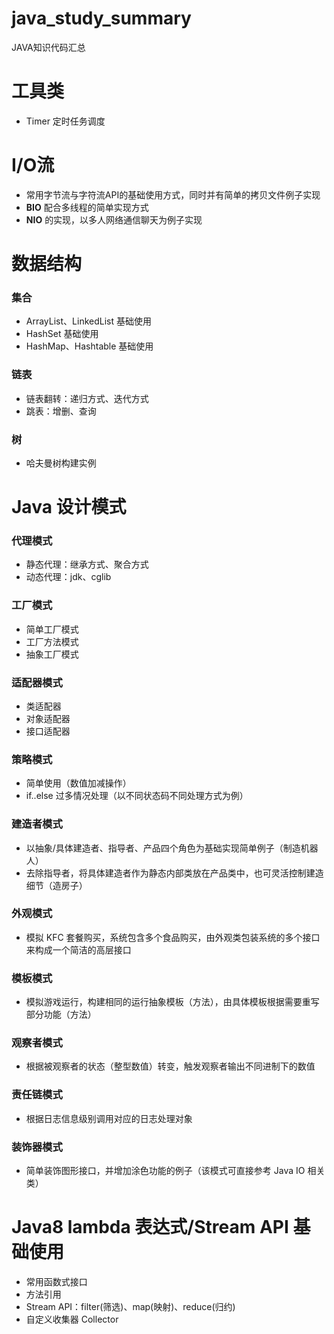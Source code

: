 # java_study_summary
JAVA知识代码汇总

# 工具类
* Timer 定时任务调度

# I/O流
* 常用字节流与字符流API的基础使用方式，同时并有简单的拷贝文件例子实现
* **BIO** 配合多线程的简单实现方式
* **NIO** 的实现，以多人网络通信聊天为例子实现

# 数据结构
### 集合
* ArrayList、LinkedList 基础使用
* HashSet 基础使用
* HashMap、Hashtable 基础使用
### 链表
* 链表翻转：递归方式、迭代方式
* 跳表：增删、查询
### 树
* 哈夫曼树构建实例

# Java 设计模式
### 代理模式
* 静态代理：继承方式、聚合方式
* 动态代理：jdk、cglib
### 工厂模式
* 简单工厂模式
* 工厂方法模式
* 抽象工厂模式
### 适配器模式
* 类适配器
* 对象适配器
* 接口适配器
### 策略模式
* 简单使用（数值加减操作）
* if..else 过多情况处理（以不同状态码不同处理方式为例）
### 建造者模式
* 以抽象/具体建造者、指导者、产品四个角色为基础实现简单例子（制造机器人）
* 去除指导者，将具体建造者作为静态内部类放在产品类中，也可灵活控制建造细节（造房子）
### 外观模式
* 模拟 KFC 套餐购买，系统包含多个食品购买，由外观类包装系统的多个接口来构成一个简洁的高层接口
### 模板模式
* 模拟游戏运行，构建相同的运行抽象模板（方法），由具体模板根据需要重写部分功能（方法）
### 观察者模式
* 根据被观察者的状态（整型数值）转变，触发观察者输出不同进制下的数值
### 责任链模式
* 根据日志信息级别调用对应的日志处理对象
### 装饰器模式
* 简单装饰图形接口，并增加涂色功能的例子（该模式可直接参考 Java IO 相关类）

# Java8 lambda 表达式/Stream API 基础使用
* 常用函数式接口
* 方法引用
* Stream API：filter(筛选)、map(映射)、reduce(归约)
* 自定义收集器 Collector


